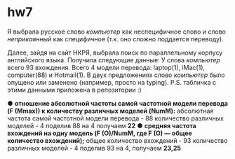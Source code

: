 # hw7
Я выбрала русское слово *компьютер* как неспецифичное слово и слово *неприкаянный* как специфичное (т.к. оно сложно поддается переводу).

Далее, зайдя на сайт НКРЯ, выбрала поиск по параллельному корпусу английского языка. 
Получила следующие данные: 
У слова *компьютер* всего 93 вхождения. Всего 4 модели перевода: laptop(1), iMac(1), computer(88) и Hotmail(1). В двух предложениях слово *компьютер* было опущено или заменено (например, просто на typing). 
P.S. табличка с этими данными приложена в репозитории :)

 ●	**отношение абсолютной частоты самой частотной модели перевода (F (Mmax)) к количеству различных моделей (NumM):**
 абсолютная частота самой частотной модели перевода - 88
 количество различных моделей - 4 
 поделив 88 на 4 получаем **22**
 ●	**средняя частота вхождений на одну модель (F (O)/NumM, где F (O) —  общее количество вхождений);**
 общее количество вхождений - 93
 количество различных моделей - 4
 поделив 93 на 4, получаем **23,25**
 
